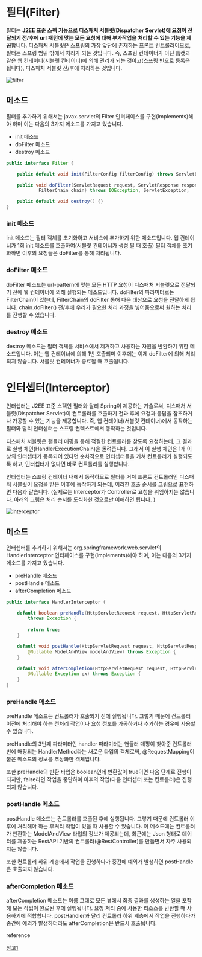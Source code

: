 # 필터(Filter)

필터는 **J2EE 표준 스펙 기능으로 디스패처 서블릿(Dispatcher Servlet)에 요청이 전달되기 전/후에 url 패턴에 맞는 모든 요청에 대해 부가작업을 처리할 수 있는 기능을 제공**합니다. 디스패처 서블릿은 스프링의 가장 앞단에 존재하는 프론트 컨트롤러이므로, 필터는 스프링 범위 밖에서 처리가 되는 것입니다. 즉, 스프링 컨테이너가 아닌 톰캣과 같은 웹 컨테이너(서블릿 컨테이너)에 의해 관리가 되는 것이고(스프링 빈으로 등록은 됩니다), 디스패처 서블릿 전/후에 처리하는 것입니다. 



![filter](C:\Users\pj501\Desktop\filter.png)



## 메소드

필터를 추가하기 위해서는 javax.servlet의 Filter 인터페이스를 구현(implements)해야 하며 이는 다음의 3가지 메소드를 가지고 있습니다. 

- init 메소드
- doFilter 메소드
- destroy 메소드

```java
public interface Filter {

    public default void init(FilterConfig filterConfig) throws ServletException {}

    public void doFilter(ServletRequest request, ServletResponse response,
            FilterChain chain) throws IOException, ServletException;

    public default void destroy() {}
}
```



### init 메소드

init 메소드는 필터 객체를 초기화하고 서비스에 추가하기 위한 메소드입니다. 웹 컨테이너가 1회 init 메소드를 호출하여(서블릿 컨테이너가 생성 될 때 호출) 필터 객체를 초기화하면 이후의 요청들은 doFilter를 통해 처리됩니다.

### doFilter 메소드

doFilter 메소드는 url-pattern에 맞는 모든 HTTP 요청이 디스패처 서블릿으로 전달되기 전에 웹 컨테이너에 의해 실행되는 메소드입니다. doFilter의 파라미터로는 FilterChain이 있는데, FilterChain의 doFilter 통해 다음 대상으로 요청을 전달하게 됩니다. chain.doFilter() 전/후에 우리가 필요한 처리 과정을 넣어줌으로써 원하는 처리를 진행할 수 있습니다.



### destroy 메소드

destroy 메소드는 필터 객체를 서비스에서 제거하고 사용하는 자원을 반환하기 위한 메소드입니다. 이는 웹 컨테이너에 의해 1번 호출되며 이후에는 이제 doFilter에 의해 처리되지 않습니다. 서블릿 컨테이너가 종료될 때 호출됩니다. 



# 인터셉터(Interceptor)

인터셉터는 J2EE 표준 스펙인 필터와 달리 Spring이 제공하는 기술로써, 디스패처 서블릿(Dispatcher Servlet)이 컨트롤러를 호출하기 전과 후에 요청과 응답을 참조하거나 가공할 수 있는 기능을 제공합니다. 즉, 웹 컨테이너(서블릿 컨테이너)에서 동작하는 필터와 달리 인터셉터는 스프링 컨텍스트에서 동작하는 것입니다. 

디스패처 서블릿은 핸들러 매핑을 통해 적절한 컨트롤러를 찾도록 요청하는데, 그 결과로 실행 체인(HandlerExecutionChain)을 돌려줍니다. 그래서 이 실행 체인은 1개 이상의 인터셉터가 등록되어 있다면 순차적으로 인터셉터들을 거쳐 컨트롤러가 실행되도록 하고, 인터셉터가 없다면 바로 컨트롤러를 실행합니다.

인터셉터는 스프링 컨테이너 내에서 동작하므로 필터를 거쳐 프론트 컨트롤러인 디스패처 서블릿이 요청을 받은 이후에 동작하게 되는데, 이러한 호출 순서를 그림으로 표현하면 다음과 같습니다. (실제로는 Interceptor가 Controller로 요청을 위임하지는 않습니다. 아래의 그림은 처리 순서를 도식화한 것으로만 이해하면 됩니다. )

![interceptor](C:\Users\pj501\Desktop\interceptor.png)



## 메소드

인터셉터를 추가하기 위해서는 org.springframework.web.servlet의 HandlerInterceptor 인터페이스를 구현(implements)해야 하며, 이는 다음의 3가지 메소드를 가지고 있습니다.

- preHandle 메소드
- postHandle 메소드
- afterCompletion 메소드



```java
public interface HandlerInterceptor {

    default boolean preHandle(HttpServletRequest request, HttpServletResponse response, Object handler)
        throws Exception {
        
        return true;
    }

    default void postHandle(HttpServletRequest request, HttpServletResponse response, Object handler,
        @Nullable ModelAndView modelAndView) throws Exception {
    }

    default void afterCompletion(HttpServletRequest request, HttpServletResponse response, Object handler,
        @Nullable Exception ex) throws Exception {
    }
}
```



### preHandle 메소드

preHandle 메소드는 컨트롤러가 호출되기 전에 실행됩니다. 그렇기 때문에 컨트롤러 이전에 처리해야 하는 전처리 작업이나 요청 정보를 가공하거나 추가하는 경우에 사용할 수 있습니다.

preHandle의 3번째 파라미터인 handler 파라미터는 핸들러 매핑이 찾아준 컨트롤러 빈에 매핑되는 HandlerMethod라는 새로운 타입의 객체로써, @RequestMapping이 붙은 메소드의 정보를 추상화한 객체입니다.

또한 preHandle의 반환 타입은 boolean인데 반환값이 true이면 다음 단계로 진행이 되지만, false라면 작업을 중단하여 이후의 작업(다음 인터셉터 또는 컨트롤러)은 진행되지 않습니다.

### postHandle 메소드

postHandle 메소드는 컨트롤러를 호출된 후에 실행됩니다. 그렇기 때문에 컨트롤러 이후에 처리해야 하는 후처리 작업이 있을 때 사용할 수 있습니다. 이 메소드에는 컨트롤러가 반환하는 ModelAndView 타입의 정보가 제공되는데, 최근에는 Json 형태로 데이터를 제공하는 RestAPI 기반의 컨트롤러(@RestController)를 만들면서 자주 사용되지는 않습니다.

또한 컨트롤러 하위 계층에서 작업을 진행하다가 중간에 예외가 발생하면 postHandle은 호출되지 않습니다.

### afterCompletion 메소드

afterCompletion 메소드는 이름 그대로 모든 뷰에서 최종 결과를 생성하는 일을 포함해 모든 작업이 완료된 후에 실행됩니다. 요청 처리 중에 사용한 리소스를 반환할 때 사용하기에 적합합니다. postHandler과 달리 컨트롤러 하위 계층에서 작업을 진행하다가 중간에 예외가 발생하더라도 afterCompletion은 반드시 호출됩니다.





reference

[참고1](https://mangkyu.tistory.com/173)
